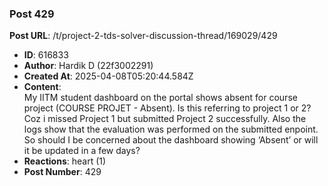 ### Post 429
**Post URL**: /t/project-2-tds-solver-discussion-thread/169029/429
- **ID**: 616833
- **Author**: Hardik D (22f3002291)
- **Created At**: 2025-04-08T05:20:44.584Z
- **Content**:  
  My IITM student dashboard on the portal shows absent for course project (COURSE PROJET - Absent). Is this referring to project 1 or 2? Coz i missed Project 1 but submitted Project 2 successfully. Also the logs show that the evaluation was performed on the submitted enpoint. So should I be concerned about the dashboard showing ‘Absent’ or will it be updated in a few days?
- **Reactions**: heart (1)
- **Post Number**: 429

